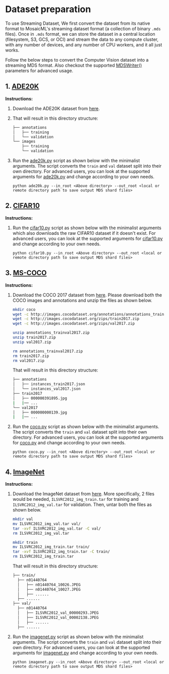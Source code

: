 # Dataset preparation

To use Streaming Dataset, We first convert the dataset from its native format to MosaicML's streaming dataset format (a collection of binary `.mds` files). Once in `.mds` format, we can store the dataset in a central location (filesystem, S3, GCS, or OCI) and stream the data to any compute cluster, with any number of devices, and any number of CPU workers, and it all just works.

Follow the below steps to convert the Computer Vision dataset into a streaming MDS format. Also checkout the supported [MDSWriter()](https://streaming.docs.mosaicml.com/en/latest/api_reference/generated/streaming.MDSWriter.html) parameters for advanced usage.

## 1. [ADE20K](https://groups.csail.mit.edu/vision/datasets/ADE20K/)

**Instructions:**

1. Download the ADE20K dataset from [here](https://groups.csail.mit.edu/vision/datasets/ADE20K/).
2. That will result in this directory structure:

    ```bash
    ├── annotations
    │   ├── training
    │   └── validation
    └── images
        ├── training
        └── validation
    ```

3. Run the [ade20k.py](ade20k.py) script as shown below with the minimalist arguments. The script converts the `train` and `val` dataset split into their own directory. For advanced users, you can look at the supported arguments for [ade20k.py](ade20k.py) and change according to your own needs.

      ```
      python ade20k.py --in_root <Above directory> --out_root <local or remote directory path to save output MDS shard files>
      ```

## 2. [CIFAR10](https://www.cs.toronto.edu/~kriz/cifar.html)

**Instructions:**

1. Run the [cifar10.py](cifar10.py) script as shown below with the minimalist arguments which also downloads the raw CIFAR10 dataset if it doesn't exist. For advanced users, you can look at the supported arguments for [cifar10.py](cifar10.py) and change according to your own needs.

    ```
    python cifar10.py --in_root <Above directory> --out_root <local or remote directory path to save output MDS shard files>
    ```

## 3. [MS-COCO](https://cocodataset.org/#home)

**Instructions:**

1. Download the COCO 2017 dataset from [here](https://cocodataset.org/#download). Please download both the COCO images and annotations and unzip the files as shown below.

    ```bash
    mkdir coco
    wget -c http://images.cocodataset.org/annotations/annotations_trainval2017.zip
    wget -c http://images.cocodataset.org/zips/train2017.zip
    wget -c http://images.cocodataset.org/zips/val2017.zip

    unzip annotations_trainval2017.zip
    unzip train2017.zip
    unzip val2017.zip

    rm annotations_trainval2017.zip
    rm train2017.zip
    rm val2017.zip
    ```

    That will result in this directory structure:

    ```bash
    ├── annotations
    │   ├── instances_train2017.json
    │   └── instances_val2017.json
    ├── train2017
    │   ├── 000000391895.jpg
    |   |── ...
    └── val2017
    │   ├── 000000000139.jpg
    |   |── ...
    ```

2. Run the [coco.py](coco.py) script as shown below with the minimalist arguments. The script converts the `train` and `val` dataset split into their own directory. For advanced users, you can look at the supported arguments for [coco.py](coco.py) and change according to your own needs.

    ```
    python coco.py --in_root <Above directory> --out_root <local or remote directory path to save output MDS shard files>
    ```

## 4. [ImageNet](https://www.image-net.org/)

**Instructions:**

1. Download the ImageNet dataset from [here](https://image-net.org/download.php). More specifically, 2 files would be needed, `ILSVRC2012_img_train.tar` for training and `ILSVRC2012_img_val.tar` for validation. Then, untar both the files as shown below.

    ```bash
    mkdir val
    mv ILSVRC2012_img_val.tar val/
    tar -xvf ILSVRC2012_img_val.tar -C val/
    rm ILSVRC2012_img_val.tar

    mkdir train
    mv ILSVRC2012_img_train.tar train/
    tar -xvf ILSVRC2012_img_train.tar -C train/
    rm ILSVRC2012_img_train.tar
    ```

    That will result in this directory structure:

    ```bash
    ├── train/
      ├── n01440764
      │   ├── n01440764_10026.JPEG
      │   ├── n01440764_10027.JPEG
      │   ├── ......
      ├── ......
    ├── val/
      ├── n01440764
      │   ├── ILSVRC2012_val_00000293.JPEG
      │   ├── ILSVRC2012_val_00002138.JPEG
      │   ├── ......
      ├── ......
    ```

2. Run the [imagenet.py](imagenet.py) script as shown below with the minimalist arguments. The script converts the `train` and `val` dataset split into their own directory. For advanced users, you can look at the supported arguments for [imagenet.py](imagenet.py) and change according to your own needs.

    ```
    python imagenet.py --in_root <Above directory> --out_root <local or remote directory path to save output MDS shard files>
    ```
